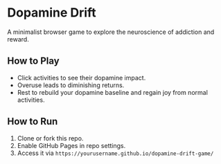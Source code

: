 # Dopamine Drift

A minimalist browser game to explore the neuroscience of addiction and reward.

## How to Play
- Click activities to see their dopamine impact.
- Overuse leads to diminishing returns.
- Rest to rebuild your dopamine baseline and regain joy from normal activities.

## How to Run
1. Clone or fork this repo.
2. Enable GitHub Pages in repo settings.
3. Access it via `https://yourusername.github.io/dopamine-drift-game/`

